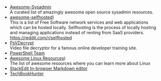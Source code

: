 
  - [Awesome-Sysadmin](https://github.com/kahun/awesome-sysadmin)<br />
    A curated list of amazingly awesome open source sysadmin resources.
  - [awesome-selfhosted](https://github.com/Kickball/awesome-selfhosted))<br />
  This is a list of Free Software network services and web applications which can be hosted locally. Selfhosting is the process of locally hosting and managing applications instead of renting from SaaS providers. https://reddit.com/r/selfhosted
  - [PsVDecrypt](https://github.com/KevinWang15/PsVDecrypt)<br />
  Video file decryptor for a famous online developer training site.
  - [PowerShell Team](https://github.com/PowerShell)
  - [Awesome Linux Resources](https://github.com/n1trux/awesome-linux))<br />
  The list of awesome resources where you can learn more about Linux
  - [StackEdit In-browser Markdown editor](https://stackedit.io/)
  - [TechBookHunter](https://github.com/TechBookHunter)
